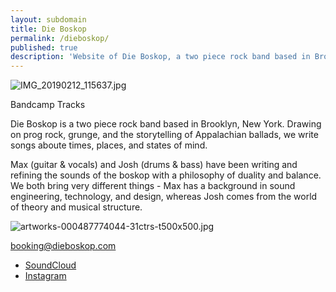 ```yaml
---
layout: subdomain
title: Die Boskop
permalink: /dieboskop/
published: true
description: 'Website of Die Boskop, a two piece rock band based in Brooklyn, New York.'
---
```


![IMG_20190212_115637.jpg]({{site.baseurl}}/images/IMG_20190212_115637.jpg)

Bandcamp Tracks

Die Boskop is a two piece rock band based in Brooklyn, New York. Drawing on prog rock, grunge, and the storytelling of Appalachian ballads, we write songs aboute times, places, and states of mind.


Max (guitar & vocals) and Josh (drums & bass) have been writing and refining the sounds of the boskop with a philosophy of duality and balance. We both bring very different things - Max has a background in sound engineering, technology, and design, whereas Josh comes from the world of theory and musical structure.

![artworks-000487774044-31ctrs-t500x500.jpg]({{site.baseurl}}/images/artworks-000487774044-31ctrs-t500x500.jpg)

<a href="mailto:booking@dieboskop.com">booking@dieboskop.com</a>

- [SoundCloud](https://soundcloud.com/user-288234604  )
- [Instagram](https://www.instagram.com/dieboskop/)
